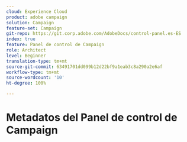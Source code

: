 ```yaml
---
cloud: Experience Cloud
product: adobe campaign
solution: Campaign
feature-set: Campaign
git-repo: https://git.corp.adobe.com/AdobeDocs/control-panel.es-ES
index: true
feature: Panel de control de Campaign
role: Architect
level: Beginner
translation-type: tm+mt
source-git-commit: 63491701dd099b12d22bf9a1eab3c8a290a2e6af
workflow-type: tm+mt
source-wordcount: '10'
ht-degree: 100%

---
```



# Metadatos del Panel de control de Campaign
